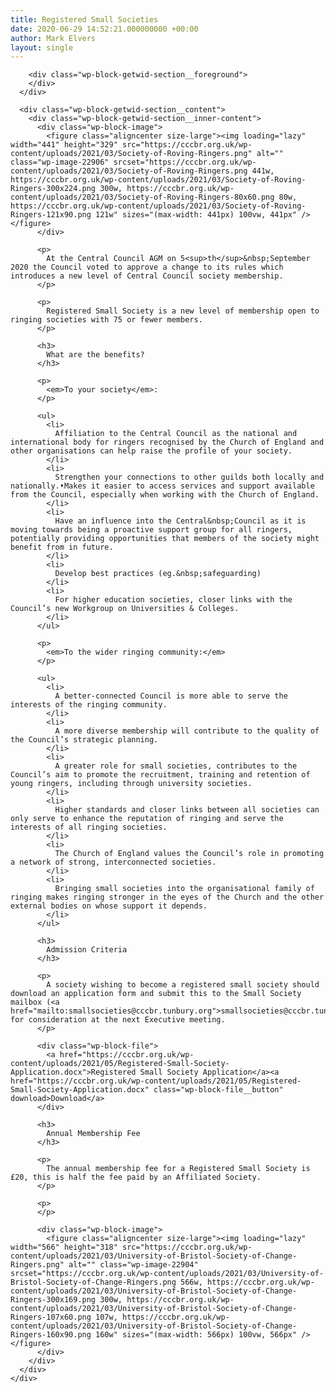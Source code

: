 ```yaml
---
title: Registered Small Societies
date: 2020-06-29 14:52:21.000000000 +00:00
author: Mark Elvers
layout: single
---
```

<div class="wp-block-getwid-section">
  <div class="wp-block-getwid-section__wrapper">
    <div class="wp-block-getwid-section__inner-wrapper">
      <div class="wp-block-getwid-section__background-holder">
        <div class="wp-block-getwid-section__background">
        </div>
        
        <div class="wp-block-getwid-section__foreground">
        </div>
      </div>
      
      <div class="wp-block-getwid-section__content">
        <div class="wp-block-getwid-section__inner-content">
          <div class="wp-block-image">
            <figure class="aligncenter size-large"><img loading="lazy" width="441" height="329" src="https://cccbr.org.uk/wp-content/uploads/2021/03/Society-of-Roving-Ringers.png" alt="" class="wp-image-22906" srcset="https://cccbr.org.uk/wp-content/uploads/2021/03/Society-of-Roving-Ringers.png 441w, https://cccbr.org.uk/wp-content/uploads/2021/03/Society-of-Roving-Ringers-300x224.png 300w, https://cccbr.org.uk/wp-content/uploads/2021/03/Society-of-Roving-Ringers-80x60.png 80w, https://cccbr.org.uk/wp-content/uploads/2021/03/Society-of-Roving-Ringers-121x90.png 121w" sizes="(max-width: 441px) 100vw, 441px" /></figure>
          </div>
          
          <p>
            At the Central Council AGM on 5<sup>th</sup>&nbsp;September 2020 the Council voted to approve a change to its rules which introduces a new level of Central Council society membership.
          </p>
          
          <p>
            Registered Small Society is a new level of membership open to ringing societies with 75 or fewer members.
          </p>
          
          <h3>
            What are the benefits?
          </h3>
          
          <p>
            <em>To your society</em>:
          </p>
          
          <ul>
            <li>
              Affiliation to the Central Council as the national and international body for ringers recognised by the Church of England and other organisations can help raise the profile of your society.
            </li>
            <li>
              Strengthen your connections to other guilds both locally and nationally.•Makes it easier to access services and support available from the Council, especially when working with the Church of England.
            </li>
            <li>
              Have an influence into the Central&nbsp;Council as it is moving towards being a proactive support group for all ringers, potentially providing opportunities that members of the society might benefit from in future.
            </li>
            <li>
              Develop best practices (eg.&nbsp;safeguarding)
            </li>
            <li>
              For higher education societies, closer links with the Council’s new Workgroup on Universities & Colleges.
            </li>
          </ul>
          
          <p>
            <em>To the wider ringing community:</em>
          </p>
          
          <ul>
            <li>
              A better-connected Council is more able to serve the interests of the ringing community.
            </li>
            <li>
              A more diverse membership will contribute to the quality of the Council’s strategic planning.
            </li>
            <li>
              A greater role for small societies, contributes to the Council’s aim to promote the recruitment, training and retention of young ringers, including through university societies.
            </li>
            <li>
              Higher standards and closer links between all societies can only serve to enhance the reputation of ringing and serve the interests of all ringing societies.
            </li>
            <li>
              The Church of England values the Council’s role in promoting a network of strong, interconnected societies.
            </li>
            <li>
              Bringing small societies into the organisational family of ringing makes ringing stronger in the eyes of the Church and the other external bodies on whose support it depends.
            </li>
          </ul>
          
          <h3>
            Admission Criteria
          </h3>
          
          <p>
            A society wishing to become a registered small society should download an application form and submit this to the Small Society mailbox (<a href="mailto:smallsocieties@cccbr.tunbury.org">smallsocieties@cccbr.tunbury.org</a>) for consideration at the next Executive meeting. 
          </p>
          
          <div class="wp-block-file">
            <a href="https://cccbr.org.uk/wp-content/uploads/2021/05/Registered-Small-Society-Application.docx">Registered Small Society Application</a><a href="https://cccbr.org.uk/wp-content/uploads/2021/05/Registered-Small-Society-Application.docx" class="wp-block-file__button" download>Download</a>
          </div>
          
          <h3>
            Annual Membership Fee
          </h3>
          
          <p>
            The annual membership fee for a Registered Small Society is £20, this is half the fee paid by an Affiliated Society.
          </p>
          
          <p>
          </p>
          
          <div class="wp-block-image">
            <figure class="aligncenter size-large"><img loading="lazy" width="566" height="318" src="https://cccbr.org.uk/wp-content/uploads/2021/03/University-of-Bristol-Society-of-Change-Ringers.png" alt="" class="wp-image-22904" srcset="https://cccbr.org.uk/wp-content/uploads/2021/03/University-of-Bristol-Society-of-Change-Ringers.png 566w, https://cccbr.org.uk/wp-content/uploads/2021/03/University-of-Bristol-Society-of-Change-Ringers-300x169.png 300w, https://cccbr.org.uk/wp-content/uploads/2021/03/University-of-Bristol-Society-of-Change-Ringers-107x60.png 107w, https://cccbr.org.uk/wp-content/uploads/2021/03/University-of-Bristol-Society-of-Change-Ringers-160x90.png 160w" sizes="(max-width: 566px) 100vw, 566px" /></figure>
          </div>
        </div>
      </div>
    </div>
  </div>
</div>
